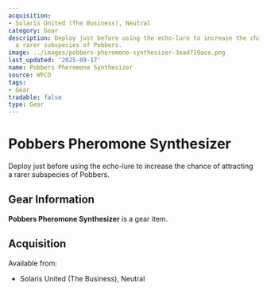 ```yaml
---
acquisition:
- Solaris United (The Business), Neutral
category: Gear
description: Deploy just before using the echo-lure to increase the chance of attracting
  a rarer subspecies of Pobbers.
image: ../images/pobbers-pheromone-synthesizer-3ead719ace.png
last_updated: '2025-09-17'
name: Pobbers Pheromone Synthesizer
source: WFCD
tags:
- Gear
tradable: false
type: Gear
---
```


# Pobbers Pheromone Synthesizer

Deploy just before using the echo-lure to increase the chance of attracting a rarer subspecies of Pobbers.

## Gear Information

**Pobbers Pheromone Synthesizer** is a gear item.

## Acquisition

Available from:
- Solaris United (The Business), Neutral

